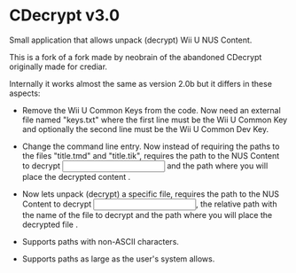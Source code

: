 # CDecrypt v3.0

Small application that allows unpack (decrypt) Wii U NUS Content.

This is a fork of a fork made by neobrain of the abandoned CDecrypt originally made for crediar.

Internally it works almost the same as version 2.0b but it differs in these aspects:

- Remove the Wii U Common Keys from the code. Now need an external file named "keys.txt" where the first line must be the Wii U Common Key and optionally the second line must be the Wii U Common Dev Key.

- Change the command line entry. Now instead of requiring the paths to the files "title.tmd" and "title.tik", requires the path to the NUS Content to decrypt <input path> and the path where you will place the decrypted content <output path>.
  
- Now lets unpack (decrypt) a specific file, requires the path to the NUS Content to decrypt <input path>, the relative path with the name of the file to decrypt <file to decrypt> and the path where you will place the decrypted file <output filename>.
  
- Supports paths with non-ASCII characters.

- Supports paths as large as the user's system allows.
